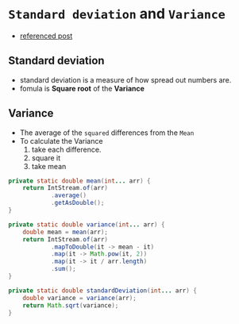 # `Standard deviation` and `Variance`
- [referenced post](http://www.mathsisfun.com/data/standard-deviation.html)


## Standard deviation
- standard deviation is a measure of how spread out numbers are.
- fomula is __Square root__ of the __Variance__

## Variance
- The average of the `squared` differences from the `Mean`
- To calculate the Variance
  1. take each difference. 
  2. square it
  3. take mean

````java
private static double mean(int... arr) {
    return IntStream.of(arr)
            .average()
            .getAsDouble();
}

private static double variance(int... arr) {
    double mean = mean(arr);
    return IntStream.of(arr)
            .mapToDouble(it -> mean - it)
            .map(it -> Math.pow(it, 2))
            .map(it -> it / arr.length)
            .sum();
}

private static double standardDeviation(int... arr) {
    double variance = variance(arr);
    return Math.sqrt(variance);
}
````